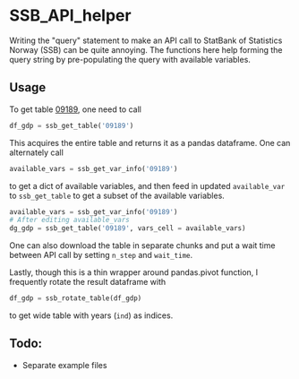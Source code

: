 # SSB_API_helper
Writing the "query" statement to make an API call to StatBank of Statistics Norway (SSB) can be quite annoying. The functions here help forming the query string by pre-populating the query with available variables.

## Usage

To get table [09189](https://www.ssb.no/en/statbank/table/09189), one need to call

```python
df_gdp = ssb_get_table('09189')
```

This acquires the entire table and returns it as a pandas dataframe. One can alternately call

```python
available_vars = ssb_get_var_info('09189')
```
to get a dict of available variables, and then feed in updated `available_var` to `ssb_get_table` to get a subset of the available variables.

```python
available_vars = ssb_get_var_info('09189')
# After editing available_vars
dg_gdp = ssb_get_table('09189', vars_cell = available_vars)
```

One can also download the table in separate chunks and put a wait time between API call by setting `n_step` and `wait_time`.

Lastly, though this is a thin wrapper around pandas.pivot function, I frequently rotate the result dataframe with

```python
df_gdp = ssb_rotate_table(df_gdp)
```
to get wide table with years (`ind`) as indices.

## Todo:

* Separate example files
